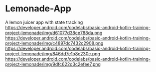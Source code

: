 # Lemonade-App
A lemon juicer app with state tracking 
https://developer.android.com/codelabs/basic-android-kotlin-training-project-lemonade/img/d61077d38ce788da.png
https://developer.android.com/codelabs/basic-android-kotlin-training-project-lemonade/img/c4897dc7432c2908.png
https://developer.android.com/codelabs/basic-android-kotlin-training-project-lemonade/img/846dd7e1b8c230c.png
https://developer.android.com/codelabs/basic-android-kotlin-training-project-lemonade/img/9dfc622d3c2efee7.png

